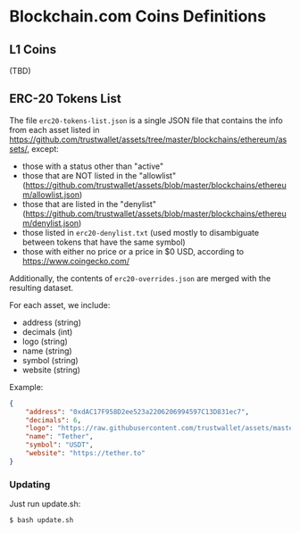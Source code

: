 # Blockchain.com Coins Definitions

## L1 Coins

(TBD)

## ERC-20 Tokens List

The file `erc20-tokens-list.json` is a single JSON file that contains the info from each asset listed in https://github.com/trustwallet/assets/tree/master/blockchains/ethereum/assets/, except:

 - those with a status other than "active"
 - those that are NOT listed in the "allowlist" (https://github.com/trustwallet/assets/blob/master/blockchains/ethereum/allowlist.json)
 - those that are listed in the "denylist" (https://github.com/trustwallet/assets/blob/master/blockchains/ethereum/denylist.json)
 - those listed in `erc20-denylist.txt` (used mostly to disambiguate between tokens that have the same symbol)
 - those with either no price or a price in $0 USD, according to https://www.coingecko.com/

Additionally, the contents of `erc20-overrides.json` are merged with the resulting dataset.

For each asset, we include:
 - address (string)
 - decimals (int)
 - logo (string)
 - name (string)
 - symbol (string)
 - website (string)

Example:

```json
{
    "address": "0xdAC17F958D2ee523a2206206994597C13D831ec7",
    "decimals": 6,
    "logo": "https://raw.githubusercontent.com/trustwallet/assets/master/blockchains/ethereum/assets/0xdAC17F958D2ee523a2206206994597C13D831ec7/logo.png",
    "name": "Tether",
    "symbol": "USDT",
    "website": "https://tether.to"
}
```

### Updating

Just run update.sh:

```
$ bash update.sh
```